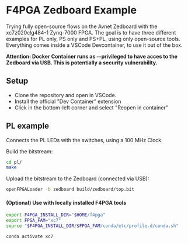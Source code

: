 # F4PGA Zedboard Example
Trying fully open-source flows on the Avnet Zedboard with the xc7z020clg484-1 Zynq-7000 FPGA.
The goal is to have three different examples for PL only, PS only and PS+PL, using only open-source tools.
Everything comes inside a VSCode Devcontainer, to use it out of the box.

**Attention: Docker Container runs as --privileged to have acces to the Zedboard via USB. This is potentially a security vulnerability.**

## Setup
- Clone the repository and open in VSCode.
- Install the official "Dev Container" extension
- Click in the bottom-left corner and select "Reopen in container"

## PL example
Connects the PL LEDs with the switches, using a 100 MHz Clock. 

Build the bitstream:
```Bash
cd pl/
make
```

Upload the bitstream to the Zedboard (connected via USB):
```Bash
openFPGALoader -b zedboard build/zedboard/top.bit
```

#### (Optional) Use with locally installed F4PGA tools

```Bash
export F4PGA_INSTALL_DIR="$HOME/f4pga"
export FPGA_FAM="xc7"
source "$F4PGA_INSTALL_DIR/$FPGA_FAM/conda/etc/profile.d/conda.sh"

conda activate xc7
```
